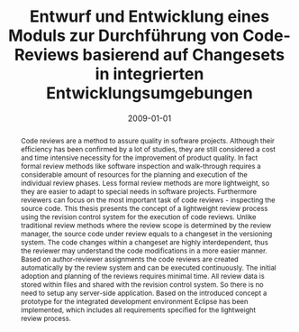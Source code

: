 ---
abstract: Code reviews are a method to assure quality in software projects. Although
  their efficiency has been confirmed by a lot of studies, they are still considered
  a cost and time intensive necessity for the improvement of product quality. In fact
  formal review methods like software inspection and walk-through requires a considerable
  amount of resources for the planning and execution of the individual review phases.
  Less formal review methods are more lightweight, so they are easier to adapt to
  special needs in software projects. Furthermore reviewers can focus on the most
  important task of code reviews - inspecting the source code. This thesis presents
  the concept of a lightweight review process using the revision control system for
  the execution of code reviews. Unlike traditional review methods where the review
  scope is determined by the review manager, the source code under review equals to
  a changeset in the versioning system. The code changes within a changeset are highly
  interdependent, thus the reviewer may understand the code modifications in a more
  easier manner. Based on author-reviewer assignments the code reviews are created
  automatically by the review system and can be executed continuously. The initial
  adoption and planning of the reviews requires minimal time. All review data is stored
  within files and shared with the revision control system. So there is no need to
  setup any server-side application. Based on the introduced concept a prototype for
  the integrated development environment Eclipse has been implemented, which includes
  all requirements specified for the lightweight review process.
authors:
- Christoph Mayerhofer
date: '2009-01-01'
featured: false
links:
- name: Publik
  url: https://publik.tuwien.ac.at/showentry.php?ID=183748&lang=1
publication_types:
- '7'
publishDate: '2009-01-01'
title: Entwurf und Entwicklung eines Moduls zur Durchführung von Code-Reviews basierend
  auf Changesets in integrierten Entwicklungsumgebungen
url_pdf: ''
---